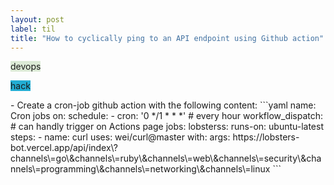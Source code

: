 ```yaml
---
layout: post
label: til
title: "How to cyclically ping to an API endpoint using Github action"
---
```


<p>
  
  <span class="issue-label" style="background-color: #DCEAD6">devops</span>
  
  <span class="issue-label" style="background-color: #22ADD3">hack</span>
  
</p>
- Create a cron-job github action with the following content:
```yaml
name: Cron jobs
on:
  schedule:
  - cron: '0 */1 * * *' # every hour
  workflow_dispatch: # can handly trigger on Actions page
jobs:
  lobsterss:
    runs-on: ubuntu-latest
    steps:
    - name: curl
      uses: wei/curl@master
      with:
        args: https://lobsters-bot.vercel.app/api/index\?channels\=go\&channels\=ruby\&channels\=web\&channels\=security\&channels\=programming\&channels\=networking\&channels\=linux
```


